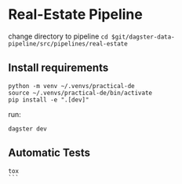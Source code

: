 # Real-Estate Pipeline

change directory to pipeline `cd $git/dagster-data-pipeline/src/pipelines/real-estate`

## Install requirements
```
python -m venv ~/.venvs/practical-de
source ~/.venvs/practical-de/bin/activate
pip install -e ".[dev]"
```

run:
```
dagster dev
```

## Automatic Tests
````
tox
```
